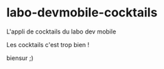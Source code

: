 labo-devmobile-cocktails
========================

L'appli de cocktails du labo dev mobile

Les cocktails c'est trop bien ! 

biensur ;)

